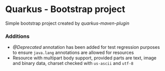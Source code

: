 # Quarkus - Bootstrap project 
Simple bootstrap project created by *quarkus-maven-plugin*  

### Additions
* *@Deprecated* annotation has been added for test regression purposes to ensure `java.lang` annotations are allowed for resources
* Resource with multipart body support, provided parts are text, image and binary data, charset checked with `us-ascii` and `utf-8`